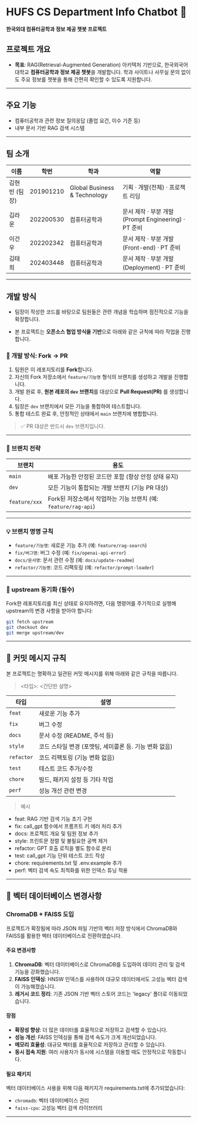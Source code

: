 # HUFS CS Department Info Chatbot 🤖

**한국외대 컴퓨터공학과 정보 제공 챗봇 프로젝트**

## 프로젝트 개요

- **목표**: RAG(Retrieval-Augmented Generation) 아키텍처 기반으로, 한국외국어대학교 **컴퓨터공학과 정보 제공 챗봇**을 개발합니다. 학과 사이트나 사무실 문의 없이도 주요 정보를 챗봇을 통해 간편히 확인할 수 있도록 지원합니다.

---

## 주요 기능

- 컴퓨터공학과 관련 정보 질의응답 (졸업 요건, 이수 기준 등)
- 내부 문서 기반 RAG 검색 시스템

---

## 팀 소개

| 이름          | 학번      | 학과                         | 역할                                                |
| ------------- | --------- | ---------------------------- | --------------------------------------------------- |
| 김현빈 (팀장) | 201901210 | Global Business & Technology | 기획 · 개발(전체) · 프로젝트 리딩                   |
| 김라운        | 202200530 | 컴퓨터공학과                 | 문서 제작 · 부분 개발(Prompt Engineering) · PT 준비 |
| 이건우        | 202202342 | 컴퓨터공학과                 | 문서 제작 · 부분 개발(Front-end) · PT 준비          |
| 김태희        | 202403448 | 컴퓨터공학과                 | 문서 제작 · 부분 개발(Deployment) · PT 준비         |

---

## 개발 방식

- 팀장이 작성한 코드를 바탕으로 팀원들은 관련 개념을 학습하며 점진적으로 기능을 확장합니다.

- 본 프로젝트는 **오픈소스 협업 방식을 기반**으로 아래와 같은 규칙에 따라 작업을 진행합니다.

### 📁 개발 방식: Fork → PR

1. 팀원은 이 레포지토리를 **Fork**합니다.
2. 자신의 Fork 저장소에서 `feature/기능명` 형식의 브랜치를 생성하고 개발을 진행합니다.
3. 개발 완료 후, **원본 레포의 `dev` 브랜치**를 대상으로 **Pull Request(PR)** 를 생성합니다.
4. 팀장은 `dev` 브랜치에서 모든 기능을 통합하여 테스트합니다.
5. 통합 테스트 완료 후, 안정적인 상태에서 `main` 브랜치에 병합합니다.

> ✅ PR 대상은 반드시 `dev` 브랜치입니다.

---

### 🌿 브랜치 전략

| 브랜치        | 용도                                                           |
| ------------- | -------------------------------------------------------------- |
| `main`        | 배포 가능한 안정된 코드만 포함 (항상 안정 상태 유지)           |
| `dev`         | 모든 기능이 통합되는 개발 브랜치 (기능 PR 대상)                |
| `feature/xxx` | Fork된 저장소에서 작업하는 기능 브랜치 (예: `feature/rag-api`) |

---

### 💡 브랜치 명명 규칙

- `feature/기능명`: 새로운 기능 추가 (예: `feature/rag-search`)
- `fix/버그명`: 버그 수정 (예: `fix/openai-api-error`)
- `docs/문서명`: 문서 관련 수정 (예: `docs/update-readme`)
- `refactor/기능명`: 코드 리팩토링 (예: `refactor/prompt-loader`)

---

### 🔄 upstream 동기화 (필수)

Fork한 레포지토리를 최신 상태로 유지하려면, 다음 명령어를 주기적으로 실행해 upstream의 변경 사항을 받아야 합니다:

```bash
git fetch upstream
git checkout dev
git merge upstream/dev
```

---

## 🧾 커밋 메시지 규칙

본 프로젝트는 명확하고 일관된 커밋 메시지를 위해 아래와 같은 규칙을 따릅니다.

> <타입>: <간단한 설명>

| 타입       | 설명                                                   |
| ---------- | ------------------------------------------------------ |
| `feat`     | 새로운 기능 추가                                       |
| `fix`      | 버그 수정                                              |
| `docs`     | 문서 수정 (README, 주석 등)                            |
| `style`    | 코드 스타일 변경 (포맷팅, 세미콜론 등. 기능 변화 없음) |
| `refactor` | 코드 리팩토링 (기능 변화 없음)                         |
| `test`     | 테스트 코드 추가/수정                                  |
| `chore`    | 빌드, 패키지 설정 등 기타 작업                         |
| `perf`     | 성능 개선 관련 변경                                    |

> 예시

- feat: RAG 기반 검색 기능 초기 구현
- fix: call_gpt 함수에서 프롬프트 키 에러 처리 추가
- docs: 프로젝트 개요 및 팀원 정보 추가
- style: 프린트문 정렬 및 불필요한 공백 제거
- refactor: GPT 호출 로직을 별도 함수로 분리
- test: call_gpt 기능 단위 테스트 코드 작성
- chore: requirements.txt 및 .env.example 추가
- perf: 벡터 검색 속도 최적화를 위한 인덱스 튜닝 적용

---

## 🔄 벡터 데이터베이스 변경사항

### ChromaDB + FAISS 도입

프로젝트가 확장됨에 따라 JSON 파일 기반의 벡터 저장 방식에서 ChromaDB와 FAISS를 활용한 벡터 데이터베이스로 전환하였습니다.

#### 주요 변경사항

1. **ChromaDB**: 벡터 데이터베이스로 ChromaDB를 도입하여 데이터 관리 및 검색 기능을 강화했습니다.
2. **FAISS 인덱싱**: HNSW 인덱스를 사용하여 대규모 데이터에서도 고성능 벡터 검색이 가능해졌습니다.
3. **레거시 코드 정리**: 기존 JSON 기반 벡터 스토어 코드는 'legacy' 폴더로 이동되었습니다.

#### 장점

- **확장성 향상**: 더 많은 데이터를 효율적으로 저장하고 검색할 수 있습니다.
- **성능 개선**: FAISS 인덱싱을 통해 검색 속도가 크게 개선되었습니다.
- **메모리 효율성**: 대규모 벡터를 효율적으로 저장하고 관리할 수 있습니다.
- **동시 접속 지원**: 여러 사용자가 동시에 시스템을 이용할 때도 안정적으로 작동합니다.

#### 필요 패키지

벡터 데이터베이스 사용을 위해 다음 패키지가 requirements.txt에 추가되었습니다:

- `chromadb`: 벡터 데이터베이스 관리
- `faiss-cpu`: 고성능 벡터 검색 라이브러리

---
